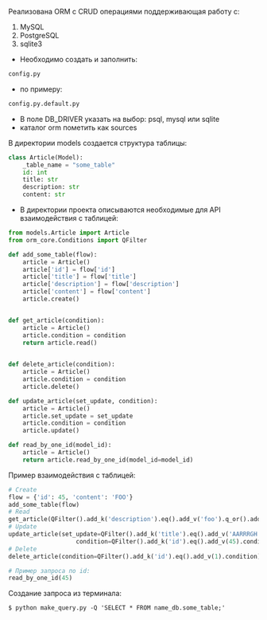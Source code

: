 Реализована ORM с CRUD операциями поддерживающая работу с:
  1. MySQL
  2. PostgreSQL
  3. sqlite3



- Необходимо создать и заполнить:
```python
config.py 
```
- по примеру:
```python
config.py.default.py
```
- В поле DB_DRIVER указать на выбор: psql, mysql или sqlite
- каталог orm пометить как sources

В директории models создается структура таблицы:
```python
class Article(Model):
    _table_name = "some_table"
    id: int 
    title: str 
    description: str 
    content: str
```


- В директории проекта описываются необходимые для API взаимодействия с таблицей:
```python
from models.Article import Article
from orm_core.Conditions import QFilter

def add_some_table(flow):
    article = Article()
    article['id'] = flow['id']
    article['title'] = flow['title']
    article['description'] = flow['description']
    article['content'] = flow['content']
    article.create()


def get_article(condition):
    article = Article()
    article.condition = condition
    return article.read()
    

def delete_article(condition):
    article = Article()
    article.condition = condition
    article.delete()

def update_article(set_update, condition):
    article = Article()
    article.set_update = set_update
    article.condition = condition
    article.update()

def read_by_one_id(model_id):
    article = Article()
    return article.read_by_one_id(model_id=model_id)
```


Пример взаимодействия с таблицей:
```python
# Create
flow = {'id': 45, 'content': 'FOO'} 
add_some_table(flow)
# Read
get_article(QFilter().add_k('description').eq().add_v('foo').q_or().add_k('id').ne().add_v(1).condition)
# Update
update_article(set_update=QFilter().add_k('title').eq().add_v('AARRRGH').condition,
                   condition=QFilter().add_k('id').eq().add_v(45).condition)
# Delete
delete_article(condition=QFilter().add_k('id').eq().add_v(1).condition)

# Пример запроса по id:
read_by_one_id(45)
```
Создание запроса из терминала:
```
$ python make_query.py -Q 'SELECT * FROM name_db.some_table;'
```

